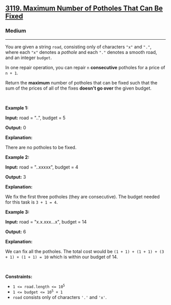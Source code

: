 <h2><a href="https://leetcode.com/problems/maximum-number-of-potholes-that-can-be-fixed/">3119. Maximum Number of Potholes That Can Be Fixed</a></h2><h3>Medium</h3><hr><div><p>You are given a string <code>road</code>, consisting only of characters <code>"x"</code> and <code>"."</code>, where each <code>"x"</code> denotes a <em>pothole</em> and each <code>"."</code> denotes a smooth road, and an integer <code>budget</code>.</p>

<p>In one repair operation, you can repair <code>n</code> <strong>consecutive</strong> potholes for a price of <code>n + 1</code>.</p>

<p>Return the <strong>maximum</strong> number of potholes that can be fixed such that the sum of the prices of all of the fixes <strong>doesn't go over</strong> the given budget.</p>

<p>&nbsp;</p>
<p><strong class="example">Example 1:</strong></p>

<div class="example-block">
<p><strong>Input:</strong> <span class="example-io">road = "..", budget = 5</span></p>

<p><strong>Output:</strong> <span class="example-io">0</span></p>

<p><strong>Explanation:</strong></p>

<p>There are no potholes to be fixed.</p>
</div>

<p><strong class="example">Example 2:</strong></p>

<div class="example-block">
<p><strong>Input:</strong> <span class="example-io">road = "..xxxxx", budget = 4</span></p>

<p><strong>Output:</strong> <span class="example-io">3</span></p>

<p><strong>Explanation:</strong></p>

<p>We fix the first three potholes (they are consecutive). The budget needed for this task is <code>3 + 1 = 4</code>.</p>
</div>

<p><strong class="example">Example 3:</strong></p>

<div class="example-block">
<p><strong>Input:</strong> <span class="example-io">road = "x.x.xxx...x", budget = 14</span></p>

<p><strong>Output:</strong> <span class="example-io">6</span></p>

<p><strong>Explanation:</strong></p>

<p>We can fix all the potholes. The total cost would be <code>(1 + 1) + (1 + 1) + (3 + 1) + (1 + 1) = 10</code> which is within our budget of 14.</p>
</div>

<p>&nbsp;</p>
<p><strong>Constraints:</strong></p>

<ul>
	<li><code>1 &lt;= road.length &lt;= 10<sup>5</sup></code></li>
	<li><code>1 &lt;= budget &lt;= 10<sup>5</sup> + 1</code></li>
	<li><code>road</code> consists only of characters <code>'.'</code> and <code>'x'</code>.</li>
</ul>
</div>
